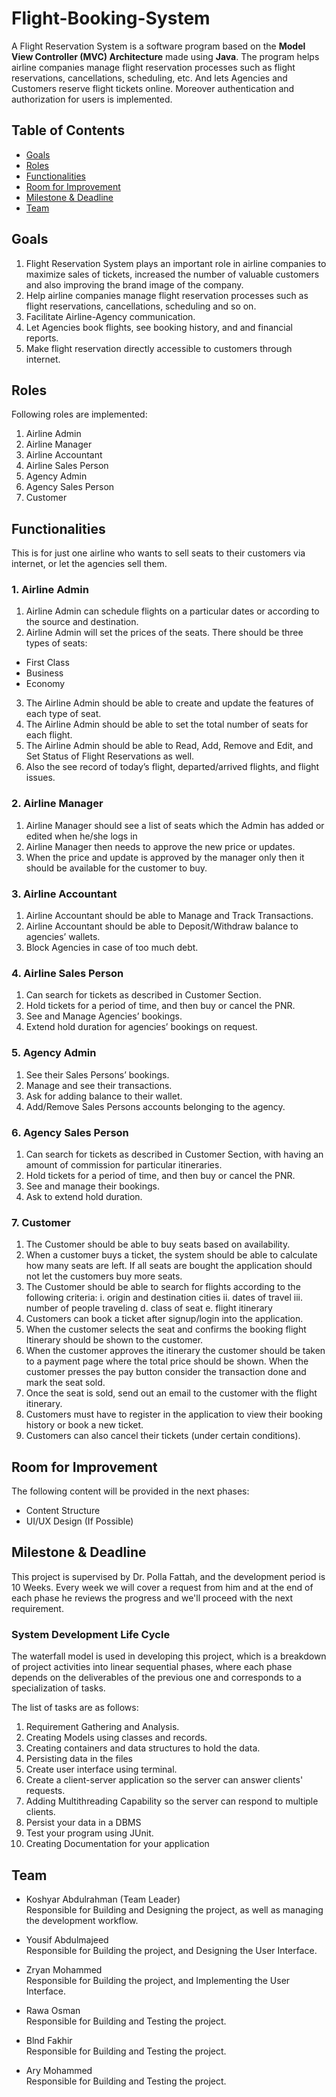 # Flight-Booking-System

A Flight Reservation System is a software program based on the **Model View Controller (MVC) Architecture** made using **Java**.
The program helps airline companies manage flight reservation processes such as flight reservations, cancellations, scheduling, etc.
And lets Agencies and Customers reserve flight tickets online.
Moreover authentication and authorization for users is implemented.

## Table of Contents
* [Goals](#goals)
* [Roles](#roles)
* [Functionalities](#functionalities)
* [Room for Improvement](#room-for-improvement)
* [Milestone & Deadline](#milestone--deadline)
* [Team](#team)


## Goals
1. Flight Reservation System plays an important role in airline companies to maximize sales of tickets, increased the number of valuable customers and also improving the brand image of the company.
2. Help airline companies manage flight reservation processes such as flight reservations, cancellations, scheduling and so on.
3. Facilitate Airline-Agency communication.
4. Let Agencies book flights, see booking history, and and financial reports.
5. Make flight reservation directly accessible to customers through internet.


## Roles
Following roles are implemented:
1. Airline Admin
2. Airline Manager
3. Airline Accountant
4. Airline Sales Person
5. Agency Admin
6. Agency Sales Person
7. Customer


## Functionalities
This is for just one airline who wants to sell seats to their customers via internet, or let the agencies sell them.

### 1. Airline Admin
1. Airline Admin can schedule flights on a particular dates or according to the source and destination.
2. Airline Admin will set the prices of the seats. There should be three types of seats:
* First Class
* Business
* Economy
3. The Airline Admin should be able to create and update the features of each type of seat.
4. The Airline Admin should be able to set the total number of seats for each flight.
5. The Airline Admin should be able to Read, Add, Remove and Edit, and Set Status of Flight Reservations as well.
6. Also the see record of today’s flight, departed/arrived flights, and flight issues.


### 2. Airline Manager
1. Airline Manager should see a list of seats which the Admin has added or edited when he/she logs in
2. Airline Manager then needs to approve the new price or updates.
3. When the price and update is approved by the manager only then it should be available for the customer to buy.


### 3. Airline Accountant
1. Airline Accountant should be able to Manage and Track Transactions.
2. Airline Accountant should be able to Deposit/Withdraw balance to agencies’ wallets.
3. Block Agencies in case of too much debt.


### 4. Airline Sales Person
1. Can search for tickets as described in Customer Section.
2. Hold tickets for a period of time, and then buy or cancel the PNR.
3. See and Manage Agencies’ bookings.
4. Extend hold duration for agencies’ bookings on request.

### 5. Agency Admin
1. See their Sales Persons’ bookings.
2. Manage and see their transactions.
3. Ask for adding balance to their wallet.
4. Add/Remove Sales Persons accounts belonging to the agency.

### 6. Agency Sales Person
1. Can search for tickets as described in Customer Section, with having an amount of commission for particular itineraries.
2. Hold tickets for a period of time, and then buy or cancel the PNR.
3. See and manage their bookings.
4. Ask to extend hold duration.

### 7. Customer
1. The Customer should be able to buy seats based on availability.
2. When a customer buys a ticket, the system should be able to calculate how many seats are left. If all seats are bought the application should not let the customers buy more seats.
3. The Customer should be able to search for flights according to the following criteria:
   i. origin and destination cities
   ii. dates of travel
   iii. number of people traveling
   d. class of seat
   e. flight itinerary
4. Customers can book a ticket after signup/login into the application.
5. When the customer selects the seat and confirms the booking flight Itinerary should be shown to the customer.
6. When the customer approves the itinerary the customer should be taken to a payment page where the total price should be shown. When the customer presses the pay button consider the transaction done and mark the seat sold.
7. Once the seat is sold, send out an email to the customer with the flight itinerary.
8. Customers must have to register in the application to view their booking history or book a new ticket.
9. Customers can also cancel their tickets (under certain conditions).


## Room for Improvement
The following content will be provided in the next phases:
* Content Structure
* UI/UX Design (If Possible)


## Milestone & Deadline
This project is supervised by Dr. Polla Fattah, and the development period is 10 Weeks.
Every week we will cover a request from him and at the end of each phase he reviews the progress and we'll proceed with the next requirement.


### System Development Life Cycle
The waterfall model is used in developing this project, which is a breakdown of project activities into linear sequential phases, where each phase depends on the deliverables of the previous one and corresponds to a specialization of tasks.

The list of tasks are as follows:
1. Requirement Gathering and Analysis.
2. Creating Models using classes and records.
3. Creating containers and data structures to hold the data.
4. Persisting data in the files
5. Create user interface using terminal.
6. Create a client-server application so the server can answer clients' requests.
7. Adding Multithreading Capability so the server can respond to multiple clients.
8. Persist your data in a DBMS
9. Test your program using JUnit.
10. Creating Documentation for your application


## Team
- Koshyar Abdulrahman (Team Leader)    
Responsible for Building and Designing the project, as well as managing the development workflow.

- Yousif Abdulmajeed    
Responsible for Building the project, and Designing the User Interface.

- Zryan Mohammed    
Responsible for Building the project, and Implementing the User Interface.

- Rawa Osman    
Responsible for Building and Testing the project.

- Blnd Fakhir    
Responsible for Building and Testing the project.

- Ary Mohammed    
Responsible for Building and Testing the project.

